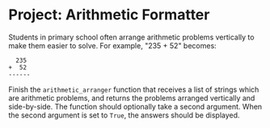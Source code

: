 # Project: Arithmetic Formatter

Students in primary school often arrange arithmetic problems vertically to make them easier to solve. For example, "235 + 52" becomes:
```
  235
+  52
------
```
Finish the `arithmetic_arranger` function that receives a list of strings which are arithmetic problems, and returns the problems arranged vertically and side-by-side. The function should optionally take a second argument. When the second argument is set to `True`, the answers should be displayed.
